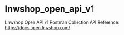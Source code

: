 # lnwshop_open_api_v1
Lnwshop Open API v1 Postman Collection
API Reference: https://docs.open.lnwshop.com/
